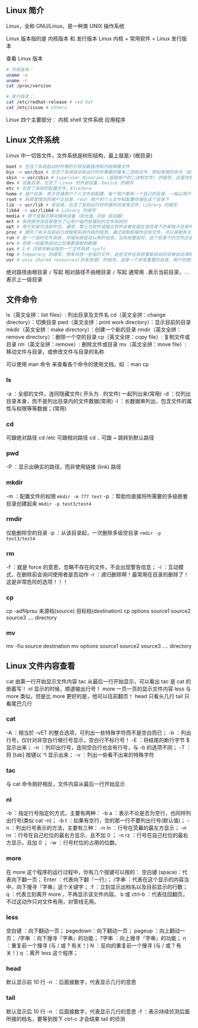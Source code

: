 ## Linux 简介

Linux，全称 GNU/Linux，是一种类 UNIX 操作系统

Linux 版本指的是 内核版本 和 发行版本
Linux 内核 + 常用软件 = Linux 发行版本

查看 Linux 版本

```bash
# 内核版本：
uname -a
uname -r
cat /proc/version

# 发行版本：
cat /etc/redhat-release # red hat
cat /etc/issue # others
```

Linux 四个主要部分：
内核 shell 文件系统 应用程序

## Linux 文件系统

Linux 中一切皆文件，文件系统是树形结构，最上层是`/` (根目录)

```bash
boot # 包含了系统启动时所需的引导加载程序和内核映像文件
bin -> usr/bin # 包含了系统启动和运行时所需要的基本二进制文件，例如常用的命令（如ls、cp、rm），Binaries 的缩写
sbin -> usr/sbin # Superuser Binaries (超级用户的二进制文件) 的缩写，这里存放的是系统管理员使用的基本系统命令
dev # 设备目录，包含了 Linux 的外部设备，Device 的缩写
etc # 包含了系统的配置文件，Etcetera
home # 用户目录，用于存储用户个人文件和配置，每个用户都有一个自己的目录，一般以用户名命名, cd ~ 会直接进入当前用户的目录
root # 系统管理员的用户主目录，root 用户的个人文件和配置存储在这个目录下
lib -> usr/lib # 库目录，包含了系统运行时所需的共享库文件，Library 的缩写
lib64 -> usr/lib64 # Library 的缩写
media # 用于挂载可移动媒体设备（如光盘、USB 驱动器）
mnt # 系统提供该目录是为了让用户临时挂载别的文件系统的
opt # 用于安装可选软件包。通常，第三方软件或独立软件会被安装在该目录下的单独子目录中，Optional 的缩写
proc # 提供了有关当前运行进程和系统内核的信息。通过读取和操作这些文件，可以获取有关系统状态的实时信息,Processes 的缩写
run # 是一个临时文件系统，存储系统启动以来的信息。当系统重启时，这个目录下的文件应该被删掉或清除
srv # 存放一些服务启动之后需要提取的数据
sys # 2.6 内核中新出现的一个文件系统 sysfs
tmp # Temporary 的缩写，用来存放一些临时文件，这些文件在系统重新启动后会被自动清除
usr # unix shared resources(共享资源) 的缩写，这是一个非常重要的目录，用户的很多应用程序和文件都放在这个目录下，类似于 windows 下的 program files 目录
```

绝对路径由根目录 `/` 写起
相对路径不由根目录 `/` 写起
通常用 `.`表示当前目录，`..`表示上一级目录

## 文件命令

ls（英文全拼：list files）: 列出目录及文件名
cd（英文全拼：change directory）：切换目录
pwd（英文全拼：print work directory）：显示目前的目录
mkdir（英文全拼：make directory）：创建一个新的目录
rmdir（英文全拼：remove directory）：删除一个空的目录
cp（英文全拼：copy file）: 复制文件或目录
rm（英文全拼：remove）: 删除文件或目录
mv（英文全拼：move file）: 移动文件与目录，或修改文件与目录的名称

可以使用 man 命令 来查看各个命令的使用文档，如 ：man cp

### ls

-a ：全部的文件，连同隐藏文件( 开头为 . 的文件) 一起列出来(常用)
-d ：仅列出目录本身，而不是列出目录内的文件数据(常用)
-l ：长数据串列出，包含文件的属性与权限等等数据；(常用)

### cd

可跟绝对路径 cd /etc
可跟相对路径 cd ..
可跟 ~ 跳转到默认路径

### pwd

-P ：显示出确实的路径，而非使用链接 (link) 路径

### mkdir

-m ：配置文件的权限 `mkdir -m 777 test`
-p ：帮助你直接将所需要的多级嵌套目录创建起来 `mkdir -p test3/test4`

### rmdir

仅能删除空的目录
-p ：从该目录起，一次删除多级空目录 `rmdir -p test3/test4`

### rm

-f ：就是 force 的意思，忽略不存在的文件，不会出现警告信息；
-i ：互动模式，在删除前会询问使用者是否动作
-r ：递归删除啊！最常用在目录的删除了！这是非常危险的选项！！！

### cp

cp -adfilprsu 来源档(source) 目标档(destination)
cp options source1 source2 source3 .... directory

### mv

mv -fiu source destination
mv options source1 source2 source3 .... directory

## Linux 文件内容查看

cat 由第一行开始显示文件内容
tac 从最后一行开始显示，可以看出 tac 是 cat 的倒着写！
nl 显示的时候，顺道输出行号！
more 一页一页的显示文件内容
less 与 more 类似，但是比 more 更好的是，他可以往前翻页！
head 只看头几行
tail 只看尾巴几行

### cat

-A ：相当於 -vET 的整合选项，可列出一些特殊字符而不是空白而已；
-b ：列出行号，仅针对非空白行做行号显示，空白行不标行号！
-E ：将结尾的断行字节 $ 显示出来；
-n ：列印出行号，连同空白行也会有行号，与 -b 的选项不同；
-T ：将 [tab] 按键以 ^I 显示出来；
-v ：列出一些看不出来的特殊字符

### tac

与 cat 命令刚好相反，文件内容从最后一行开始显示

### nl

-b ：指定行号指定的方式，主要有两种：
-b a ：表示不论是否为空行，也同样列出行号(类似 cat -n)；
-b t ：如果有空行，空的那一行不要列出行号(默认值)；
-n ：列出行号表示的方法，主要有三种：
-n ln ：行号在荧幕的最左方显示；
-n rn ：行号在自己栏位的最右方显示，且不加 0 ；
-n rz ：行号在自己栏位的最右方显示，且加 0 ；
-w ：行号栏位的占用的位数。

### more

在 more 这个程序的运行过程中，你有几个按键可以按的：
空白键 (space)：代表向下翻一页；
Enter ：代表向下翻『一行』；
/字串 ：代表在这个显示的内容当中，向下搜寻『字串』这个关键字；
:f ：立刻显示出档名以及目前显示的行数；
q ：代表立刻离开 more ，不再显示该文件内容。
b 或 ctrl-b ：代表往回翻页，不过这动作只对文件有用，对管线无用。

### less

空白键 ：向下翻动一页；
pagedown：向下翻动一页；
pageup ：向上翻动一页；
/字串 ：向下搜寻『字串』的功能；
?字串 ：向上搜寻『字串』的功能；
n ：重复前一个搜寻 (与 / 或 ? 有关！)
N ：反向的重复前一个搜寻 (与 / 或 ? 有关！)
q ：离开 less 这个程序；

### head

默认显示前 10 行
-n ：后面接数字，代表显示几行的意思

### tail

默认显示后 10 行
-n ：后面接数字，代表显示几行的意思
-f ：表示持续侦测后面所接的档名，要等到按下 ctrl-c 才会结束 tail 的侦测
